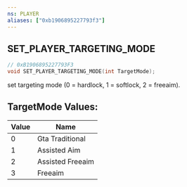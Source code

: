 ```yaml
---
ns: PLAYER
aliases: ["0xb1906895227793f3"]
---
```

## SET_PLAYER_TARGETING_MODE

```c
// 0xB1906895227793F3
void SET_PLAYER_TARGETING_MODE(int TargetMode);
```

set targeting mode (0 = hardlock, 1 = softlock, 2 = freeaim).

## TargetMode Values:
| Value | Name |
| --- | --- |
| 0 | Gta Traditional |
| 1 | Assisted Aim |
| 2 | Assisted Freeaim |
| 3 | Freeaim |

